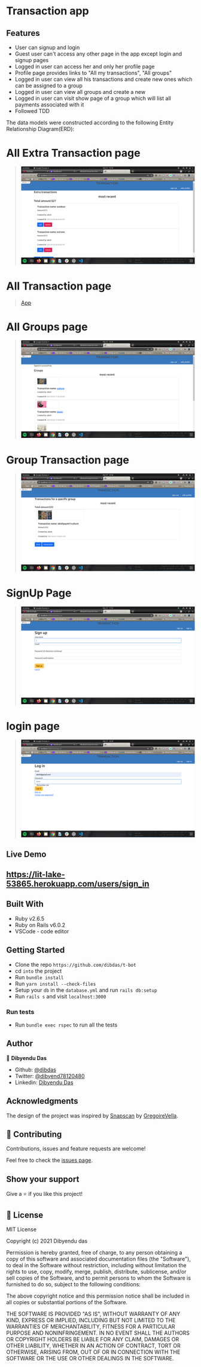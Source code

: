 # Transaction app

## Features

- User can signup and login
- Guest user can't access any other page in the app except login and signup pages
- Logged in user can access her and only her profile page
- Profile page provides links to "All my transactions", "All groups"
- Logged in user can view all his transactions and create new ones which can be assigned to a group
- Logged in user can view all groups and create a new
- Logged in user can visit show page of a group which will list all payments associated with it
- Followed TDD 

The data models were constructed according to the following Entity Relationship Diagram(ERD):

# All Extra Transaction page
> ![App](app/assets/images/all_extra_transactions.png)

# All Transaction page
> [App](app/assets/images/all_transaction.png)

# All Groups page
> ![App](app/assets/images/all_groups.png)

# Group Transaction page
> ![App](app/assets/images/specified_group_transaction.png)

# SignUp Page
> ![App](app/assets/images/signup.png)

# login page 
> ![App](app/assets/images/login.png)


## Live Demo
https://lit-lake-53865.herokuapp.com/users/sign_in
- 
## Built With

- Ruby v2.6.5
- Ruby on Rails v6.0.2
- VSCode - code editor

## Getting Started

- Clone the repo `https://github.com/dibdas/t-bot`
- cd `into` the project
- Run `bundle install`
- Run `yarn install --check-files`
- Setup your `db` in the `database.yml` and run `rails db:setup`
- Run `rails s` and visit `localhost:3000`


### Run tests

- Run `bundle exec rspec` to run all the tests

## Author

👤 **Dibyendu Das**
- Github: [@dibdas](https://github.com/dibdas)
- Twitter: [@dibyend78120480](https://twitter.com/dibyend78120480)
- Linkedin: [Dibyendu Das](https://www.linkedin.com/in/dibdas/)

## Acknowledgments

The design of the project was inspired by [Snapscan](https://www.behance.net/gallery/19759151/Snapscan-iOs-design-and-branding) by [GregoireVella](https://www.behance.net/gregoirevella).

## 🤝 Contributing

Contributions, issues and feature requests are welcome!

Feel free to check the [issues page](https://github.com/dibdas/t-bot/issues).

## Show your support

Give a ⭐️ if you like this project!

## 📝 License

MIT License

Copyright (c) 2021 Dibyendu das

Permission is hereby granted, free of charge, to any person obtaining a copy
of this software and associated documentation files (the "Software"), to deal
in the Software without restriction, including without limitation the rights
to use, copy, modify, merge, publish, distribute, sublicense, and/or sell
copies of the Software, and to permit persons to whom the Software is
furnished to do so, subject to the following conditions:

The above copyright notice and this permission notice shall be included in all
copies or substantial portions of the Software.

THE SOFTWARE IS PROVIDED "AS IS", WITHOUT WARRANTY OF ANY KIND, EXPRESS OR
IMPLIED, INCLUDING BUT NOT LIMITED TO THE WARRANTIES OF MERCHANTABILITY,
FITNESS FOR A PARTICULAR PURPOSE AND NONINFRINGEMENT. IN NO EVENT SHALL THE
AUTHORS OR COPYRIGHT HOLDERS BE LIABLE FOR ANY CLAIM, DAMAGES OR OTHER
LIABILITY, WHETHER IN AN ACTION OF CONTRACT, TORT OR OTHERWISE, ARISING FROM,
OUT OF OR IN CONNECTION WITH THE SOFTWARE OR THE USE OR OTHER DEALINGS IN THE
SOFTWARE.


